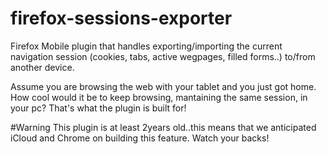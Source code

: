 firefox-sessions-exporter
=========================
Firefox Mobile plugin that handles exporting/importing the current navigation session (cookies, tabs, active wegpages, filled forms..) to/from another device.

Assume you are browsing the web with your tablet and you just got home. How cool would it be to keep browsing, mantaining the same session, in your pc? That's what the plugin is built for!

#Warning
This plugin is at least 2years old..this means that we anticipated iCloud and Chrome on building this feature. Watch your backs!
